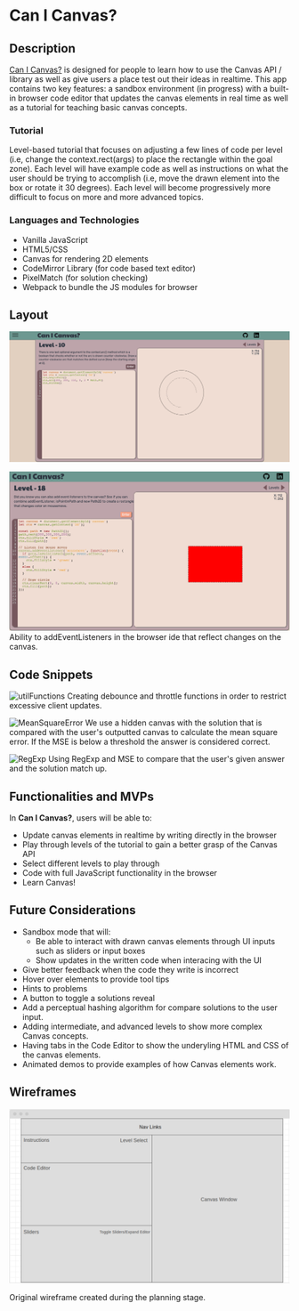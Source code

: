 # Can I Canvas?

## Description ##
[Can I Canvas?](https://kevintungdhr.github.io/canvas-teaching-tool/) is designed for people to learn how to use the Canvas API / library as well as give users a place test out their ideas in realtime. This app contains two key features: a sandbox environment (in progress) with a built-in browser code editor that updates the canvas elements in real time as well as a tutorial for teaching basic canvas concepts. 

### Tutorial ###
Level-based tutorial that focuses on adjusting a few lines of code per level (i.e, change the context.rect(args) to place the rectangle within the goal zone). Each level will have example code as well as instructions on what the user should be trying to accomplish (i.e, move the drawn element into the box or rotate it 30 degrees). Each level will become progressively more difficult to focus on more and more advanced topics. 

### Languages and Technologies ###
  * Vanilla JavaScript
  * HTML5/CSS
  * Canvas for rendering 2D elements
  * CodeMirror Library (for code based text editor)
  * PixelMatch (for solution checking)
  * Webpack to bundle the JS modules for browser


## Layout ##

![MainPage](MainPage.png)

![EventListener](AddEventListener.png)
Ability to addEventListeners in the browser ide that reflect changes on the canvas.

## Code Snippets ##

![utilFunctions](https://user-images.githubusercontent.com/59035434/162250607-be7f094a-af5c-4f6a-9b6c-41342431c365.png)
Creating debounce and throttle functions in order to restrict excessive client updates.

![MeanSquareError](https://user-images.githubusercontent.com/59035434/162250735-4b9de035-5aa9-4bb2-a033-9d9d729f91af.png)
We use a hidden canvas with the solution that is compared with the user's outputted canvas to calculate the mean square error. If the MSE is below a threshold the answer is considered correct.

![RegExp](https://user-images.githubusercontent.com/59035434/162251139-f2c8dc99-8ced-4a3d-bdc6-195f9aa9dc06.png)
Using RegExp and MSE to compare that the user's given answer and the solution match up.

## Functionalities and MVPs ##

In **Can I Canvas?**, users will be able to:

  * Update canvas elements in realtime by writing directly in the browser
  * Play through levels of the tutorial to gain a better grasp of the Canvas API
  * Select different levels to play through
  * Code with full JavaScript functionality in the browser
  * Learn Canvas!

## Future Considerations ##
  * Sandbox mode that will:
    * Be able to interact with drawn canvas elements through UI inputs such as sliders or input boxes
    * Show updates in the written code when interacing with the UI
  * Give better feedback when the code they write is incorrect
  * Hover over elements to provide tool tips
  * Hints to problems
  * A button to toggle a solutions reveal
  * Add a perceptual hashing algorithm for compare solutions to the user input.
  * Adding intermediate, and advanced levels to show more complex Canvas concepts.
  * Having tabs in the Code Editor to show the underyling HTML and CSS of the canvas elements.
  * Animated demos to provide examples of how Canvas elements work.

## Wireframes ##

![wireframe](wireframe.png)

Original wireframe created during the planning stage.


